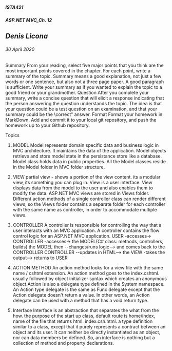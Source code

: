 ﻿##### __ISTA421__ 
##### ASP.NET MVC_Ch. 12

## *Denis Licona*
###### *30 April 2020* 

Summary From your reading, select five major points that you think are the most important points covered in the chapter. For each point, write a summary of the topic. Summary means a good explanation, not just a few words or one sentence, but also not a three page paper. A good paragraph is sufficient. Write your summary as if you wanted to explain the topic to a good friend or your grandmother. Question After you complete your summary, write a concise question that will elicit a response indicating that the person answering the question understands the topic. The idea is that your question could be a test question on an examination, and that your summary could be the \correct" answer. Format Format your homework in MarkDown. Add and commit it to your local git repository, and push the homework up to your Github repository.

Topics

1. MODEL
Model represents domain specific data and business logic in MVC architecture. It maintains the data of the application. Model objects retrieve and store model state in the persistance store like a database. Model class holds data in public properties. All the Model classes reside in the Model folder in MVC folder structure.

2. VIEW
partial view - shows a portion of the view content. its a modular view, its something you can plug in. View is a user interface. View displays data from the model to the user and also enables them to modify the data. ASP.NET MVC views are stored in Views folder. Different action methods of a single controller class can render different views, so the Views folder contains a separate folder for each controller with the same name as controller, in order to accommodate multiple views.

3. CONTROLLER
A controller is responsible for controlling the way that a user interacts with an MVC application. A controller contains the flow control logic for an ASP.NET MVC application. USER -accesses-> CONTROLLER -accesses-> the MODEL(C# class: methods, controllers, builds) the MODEL then --changes/runs logic--> and comes back to the CONTROLLER CONTROLLER --updates in HTML--> the VIEW -takes the output--> returns to USER

4. ACTION METHOD
An action method looks for a view file with the same name / cshtml extension. An action method goes to the index.cshtml. usually followed by object initializer syntax which creates an anonymous object.Action is also a delegate type defined in the System namespace. An Action type delegate is the same as Func delegate except that the Action delegate doesn't return a value. In other words, an Action delegate can be used with a method that has a void return type.

5. Interface
Interface is an abstraction that separates the what from the how. the purpose of the start up class, default route is home/index, name of the file that returns html. index.csh.html. a type definition similar to a class, except that it purely represents a contract between an object and its user. It can neither be directly instantiated as an object, nor can data members be defined. So, an interface is nothing but a collection of method and property declarations.